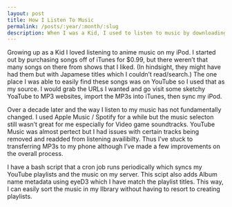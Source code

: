```yaml
---
layout: post
title: How I Listen To Music
permalink: /posts/:year/:month/:slug
description: When I was a Kid, I used to listen to music by downloading MP3 files of YouTube videos to my iPod. Over a decade later and not much has changed.
---
```


Growing up as a Kid I loved listening to anime music on my iPod. I started out by purchasing songs off of iTunes for $0.99, but there weren’t that many songs on there from shows that I liked. (In hindsight, they might have had them but with Japamese titles which I couldn’t read/search.) The one place I was able to easily find these songs was on YouTube so I used that as my source. I would grab the URLs I wanted and go visit some sketchy YoaTube to MP3 websites, import the MP3s into iTunes, then sync my iPod.

Over a decade later and the way I listen to my music has not fundamentally changed. I used Apple Music / Spotify for a while but the music selecton still wasn’t great for me especially for Video game soundtracks. YouTube Music was almost pertect but I had issues with certain tracks being removed and readded from listening availibilty. Thus I’ve stuck to transferring MP3s to my phone although I’ve made a few improvements on the overall process.

I have a bash script that a cron job runs periodically which syncs my YouTube playlists and the music on my server. This scipt also adds Album name metadata using eyeD3 which I have match the playlist titles. This way, I can easily sort the music in my Ilbrary without having to resort to creating playlists.